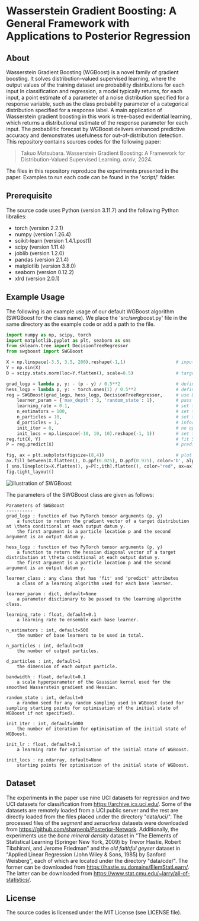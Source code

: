 # Wasserstein Gradient Boosting: A General Framework with Applications to Posterior Regression



## About

Wasserstein Gradient Boosting (WGBoost) is a novel family of gradient boosting.
It solves distribution-valued supervised learning, where the output values of the training dataset are probability distributions for each input
In classification and regression, a model typically returns, for each input, a point estimate of a parameter of a noise distribution specified for a response variable, such as the class probability parameter of a categorical distribution specified for a response label. 
A main application of Wasserstein gradient boosting in this work is tree-based evidential learning, which returns a distributional estimate of the response parameter for each input. 
The probabilitic forecast by WGBoost delivers enhanced predictive accuracy and demonstrates usefulness for out-of-distribution detection.
This repository contains sources codes for the following paper:

> Takuo Matsubara. Wasserstein Gradient Boosting: A Framework for Distribution-Valued Supervised Learning. *arxiv*, 2024.

The files in this repository reproduce the experiments presented in the paper. Examples to run each code can be found in the 'script/' folder.



## Prerequisite

The source code uses Python (version 3.11.7) and the following Python libralies:

- torch (version 2.2.1)
- numpy (version 1.26.4)
- scikit-learn (version 1.4.1.post1)
- scipy (version 1.11.4)
- joblib (version 1.2.0)
- pandas (version 2.1.4)
- matplotlib (version 3.8.0)
- seaborn (version 0.12.2)
- xlrd (version 2.0.1)



## Example Usage

The following is an example usage of our default WGBoost algorithm (SWGBoost for the class name).
We place the 'src/swgboost.py' file in the same directory as the example code or add a path to the file.

```python
import numpy as np, scipy, torch
import matplotlib.pyplot as plt, seaborn as sns
from sklearn.tree import DecisionTreeRegressor
from swgboost import SWGBoost

X = np.linspace(-3.5, 3.5, 200).reshape(-1,1)                   # input data
Y = np.sin(X)                                                   
D = scipy.stats.norm(loc=Y.flatten(), scale=0.5)                # target distributions N( p | m=y_i, s=0.5 ) conditional on each y_i in Y = sin(X)

grad_logp = lambda p, y: - (p - y) / 0.5**2                     # define the log gradient of the target distribution N( p | m=y, s=0.5 ) at a location p conditional on a value y
hess_logp = lambda p, y: - torch.ones(1) / 0.5**2               # define the log hessian diagonal of the target distribution N( p | m=y, s=0.5 ) at a location p conditional on a value y
reg = SWGBoost(grad_logp, hess_logp, DecisionTreeRegressor,     # use DecisionTreeRegressor as each base learner 
    learner_param = {'max_depth': 3, 'random_state': 1},        # pass hyperparameters to DecisionTreeRegressor
    learning_rate = 0.1,                                        # set the learning rate
    n_estimators = 100,                                         # set the number of base learners to be used
    n_particles = 10,                                           # set the number of output particles of SWGBoost
    d_particles = 1,                                            # inform the dimension of each output particle of SWGBoost
    init_iter = 0,                                              # no optimisation for the initial state of SWGBoost
    init_locs = np.linspace(-10, 10, 10).reshape(-1, 1))        # set the initial state of SWGBoost
reg.fit(X, Y)                                                   # fit SWGBoost
P = reg.predict(X)                                              # predict by SWGBoost

fig, ax = plt.subplots(figsize=(8,4))                           # plot the output
ax.fill_between(X.flatten(), D.ppf(0.025), D.ppf(0.975), color='b', alpha=0.05)
[ sns.lineplot(x=X.flatten(), y=P[:,ith].flatten(), color="red", ax=ax) for ith in range(reg.n_particles) ]
fig.tight_layout()
```

![illustration of SWGBoost](./supplement/result/demo.png)

The parameters of the SWGBoost class are given as follows:

```
Parameters of SWGBoost
----------
grad_logp : function of two PyTorch tensor arguments (p, y)
    a function to return the gradient vector of a target distribution at \theta conditional at each output datum y.
    the first argument is a particle location p and the second argument is an output datum y.

hess_logp : function of two PyTorch tensor arguments (p, y)
    a function to return the hessian diagonal vector of a target distribution at \theta conditional at each output datum y.
    the first argument is a particle location p and the second argument is an output datum y.

learner_class : any class that has 'fit' and 'predict' attributes
    a class of a learning algorithm used for each base learner.

learner_param : dict, default=None
    a parameter disctionary to be passed to the learning algorithm class.

learning_rate : float, default=0.1
    a learning rate to ensemble each base learner.

n_estimators : int, default=500
    the number of base learners to be used in total.

n_particles : int, default=10
    the number of output particles. 

d_particles : int, default=1
    the dimension of each output particle.

bandwidth : float, default=0.1
    a scale hyperparameter of the Gaussian kernel used for the smoothed Wasserstein gradient and Hessian.

random_state : int, default=0
    a random seed for any random sampling used in WGBoost (used for sampling starting points for optimisation of the initial state of WGBoost if not specified).

init_iter : int, default=5000
    the number of iteration for optimisation of the initial state of WGBoost.

init_lr : float, default=0.1
    a learning rate for optimisation of the initial state of WGBoost.

init_locs : np.ndarray, default=None
    starting points for optimisation of the initial state of WGBoost.
```



## Dataset

The experiments in the paper use nine UCI datasets for regression and two UCI datasets for classification from https://archive.ics.uci.edu/.
Some of the datasets are remotely loaded from a UCI public server and the rest are directly loaded from the files placed under the directory "data/uci/".
The processed files of the *segment* and *sensorless* datasets were downloaded from https://github.com/sharpenb/Posterior-Network.
Additionally, the experiments use the *bone mineral density* dataset in "The Elements of Statistical Learning (Springer New York, 2009) by Trevor Hastie, Robert Tibshirani, and Jerome Friedman" and the *old faithful geyser* dataset in "Applied Linear Regression (John Wiley & Sons, 1985) by Sanford Weisberg", each of which are located under the directory "data/cde/".
The former can be downloaded from https://hastie.su.domains/ElemStatLearn/.
The latter can be downloaded from https://www.stat.cmu.edu/~larry/all-of-statistics/.



## License

The source codes is licensed under the MIT License (see LICENSE file).


